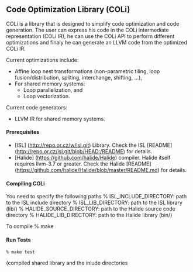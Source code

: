 Code Optimization Library (COLi)
----------------------------------
COLi is a library that is designed to simplify code optimization and code generation.  The user can express his code in the COLi intermediate representation (COLi IR), he can use the COLi API to perform different optimizations and finaly he can generate an LLVM code from the optimized COLi IR.

Current optimizations include:
- Affine loop nest transformations (non-parametric tiling, loop fusion/distribution, spliting, interchange, shifting, ...),
- For shared memory systems:
  - Loop parallelization, and
  - Loop vectorization.

Current code generators:
- LLVM IR for shared memory systems.

#### Prerequisites

- [ISL] (http://repo.or.cz/w/isl.git) Library.
  Check the ISL [README] (http://repo.or.cz/isl.git/blob/HEAD:/README) for details.
- [Halide] (https://github.com/halide/Halide) compiler.
  Halide itself requires llvm-3.7 or greater. Check the Halide [README] (https://github.com/halide/Halide/blob/master/README.md) for details.

#### Compiling COLi
You need to specify the following paths
    % ISL_INCLUDE_DIRECTORY: path to the ISL include directory
    % ISL_LIB_DIRECTORY: path to the ISL library (lib/)
    % HALIDE_SOURCE_DIRECTORY: path to the Halide source code directory
    % HALIDE_LIB_DIRECTORY: path to the Halide library (bin/)

To compile
    % make

#### Run Tests
    % make test

(compiled shared library and the inlude directories
